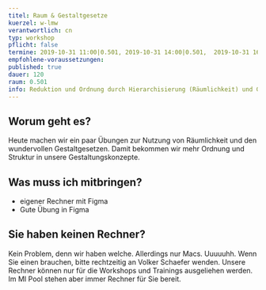 ```yaml
---
titel: Raum & Gestaltgesetze
kuerzel: w-lmw
verantwortlich: cn
typ: workshop
pflicht: false
termine: 2019-10-31 11:00|0.501, 2019-10-31 14:00|0.501,  2019-10-31 16:00|0.501
empfohlene-voraussetzungen:
published: true
dauer: 120
raum: 0.501
info: Reduktion und Ordnung durch Hierarchisierung (Räumlichkeit) und Gestaltgesetze
---
```


## Worum geht es?
Heute machen wir ein paar Übungen zur Nutzung von Räumlichkeit und den wundervollen Gestaltgesetzen. Damit bekommen wir mehr Ordnung und Struktur in unsere Gestaltungskonzepte.

## Was muss ich mitbringen?
- eigener Rechner mit Figma
- Gute Übung in Figma

<!--
## Material und Links
- [Aufgaben Hierarchisierung & Gestaltgesetze](../../download/workshops/raum-gestaltgesetze/aufgabe-raum-gestaltgesetze.pdf)
- [Materialpaket Hierarchisierung & Gestaltgesetze](../../download/workshops/raum-gestaltgesetze/material-raum-gestaltgesetze.zip)
-->

## Sie haben keinen Rechner?
Kein Problem, denn wir haben welche. Allerdings nur Macs. Uuuuuhh. Wenn Sie einen brauchen, bitte rechtzeitig an Volker Schaefer wenden. Unsere Rechner können nur für die Workshops und Trainings ausgeliehen werden. Im MI Pool stehen aber immer Rechner für Sie bereit.
